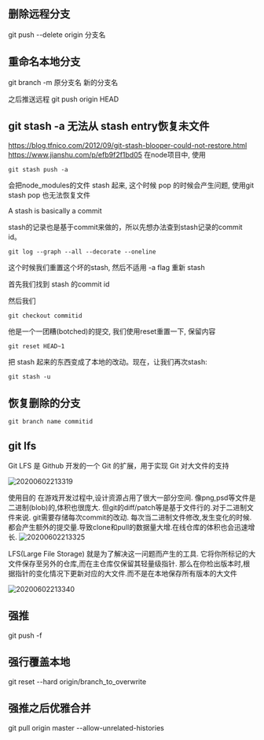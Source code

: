 ## 删除远程分支

git push --delete origin 分支名

## 重命名本地分支

git branch -m 原分支名 新的分支名

之后推送远程
 git push origin HEAD

## git stash -a 无法从 stash entry恢复未文件
<https://blog.tfnico.com/2012/09/git-stash-blooper-could-not-restore.html>
<https://www.jianshu.com/p/efb9f2f1bd05>
在node项目中, 使用

```
git stash push -a
```

会把node_modules的文件 stash 起来, 这个时候 pop 的时候会产生问题, 使用git stash pop 也无法恢复文件

A stash is basically a commit

stash的记录也是基于commit来做的，所以先想办法查到stash记录的commit id。

```
git log --graph --all --decorate --oneline
```

这个时候我们重置这个坏的stash, 然后不适用 -a flag 重新 stash

首先我们找到 stash 的commit id

然后我们

```
git checkout commitid
```

他是一个一团糟(botched)的提交, 我们使用reset重置一下, 保留内容

```
git reset HEAD~1
```

把 stash 起来的东西变成了本地的改动。现在，让我们再次stash:

```
git stash -u
```

## 恢复删除的分支

```
git branch name commitid
```

## git lfs

Git LFS 是 Github 开发的一个 Git 的扩展，用于实现 Git 对大文件的支持

![20200602213319](https://raw.githubusercontent.com/jiangbo0216/wiki/pic-bed/20200602213319.png)

使用目的
在游戏开发过程中,设计资源占用了很大一部分空间. 像png,psd等文件是二进制(blob)的,体积也很庞大.
但git的diff/patch等是基于文件行的.对于二进制文件来说. git需要存储每次commit的改动.
每次当二进制文件修改,发生变化的时候. 都会产生额外的提交量.导致clone和pull的数据量大增.在线仓库的体积也会迅速增长.
![20200602213325](https://raw.githubusercontent.com/jiangbo0216/wiki/pic-bed/20200602213325.png)

LFS(Large File Storage) 就是为了解决这一问题而产生的工具.
它将你所标记的大文件保存至另外的仓库,而在主仓库仅保留其轻量级指针.
那么在你检出版本时,根据指针的变化情况下更新对应的大文件.而不是在本地保存所有版本的大文件

![20200602213340](https://raw.githubusercontent.com/jiangbo0216/wiki/pic-bed/20200602213340.png)

## 强推

git push -f

## 强行覆盖本地

git reset --hard origin/branch_to_overwrite

## 强推之后优雅合并

git pull origin master --allow-unrelated-histories
